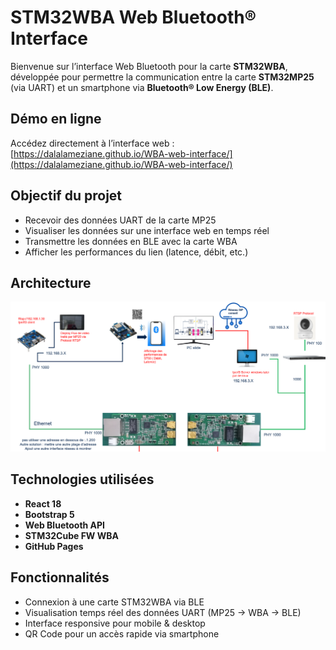 # STM32WBA Web Bluetooth® Interface

Bienvenue sur l’interface Web Bluetooth pour la carte **STM32WBA**, développée pour permettre la communication entre la carte **STM32MP25** (via UART) et un smartphone via **Bluetooth® Low Energy (BLE)**.

## Démo en ligne

Accédez directement à l’interface web :
[https://dalalameziane.github.io/WBA-web-interface/](https://dalalameziane.github.io/WBA-web-interface/)

## Objectif du projet

- Recevoir des données UART de la carte MP25
- Visualiser les données sur une interface web en temps réel
- Transmettre les données en BLE avec la carte WBA
- Afficher les performances du lien (latence, débit, etc.)

## Architecture

![Schéma de l’architecture du système](docs/main_interface.png)

## Technologies utilisées

- **React 18**
- **Bootstrap 5**
- **Web Bluetooth API**
- **STM32Cube FW WBA**
- **GitHub Pages**

## Fonctionnalités

- Connexion à une carte STM32WBA via BLE
- Visualisation temps réel des données UART (MP25 → WBA → BLE)
- Interface responsive pour mobile & desktop
- QR Code pour un accès rapide via smartphone
